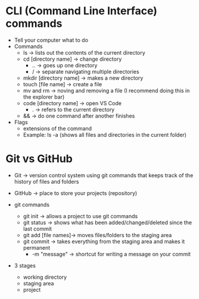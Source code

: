 # CLI (Command Line Interface) commands

- Tell your computer what to do
- Commands
  - ls -> lists out the contents of the current directory
  - cd [directory name] -> change directory
    - .. -> goes up one directory
    - / -> separate navigating multiple directories
  - mkdir [directory name] -> makes a new directory
  - touch [file name] -> create a file
  - mv and rm -> noving and removing a file (I recommend doing this in the explorer bar)
  - code [directory name] -> open VS Code
    - . -> refers to the current directory
  - && -> do one command after another finishes
- Flags
  - extensions of the command
  - Example: ls -a (shows all files and directories in the current folder)

# Git vs GitHub

- Git -> version control system using git commands that keeps track of the history of files and folders
- GitHub -> place to store your projects (repository)

- git commands
  - git init -> allows a project to use git commands
  - git status -> shows what has been added/changed/deleted since the last commit
  - git add [file names]-> moves files/folders to the staging area
  - git commit -> takes everything from the staging area and makes it permanent
    - -m "message" -> shortcut for writing a message on your commit

- 3 stages
  - working directory
  - staging area
  - project